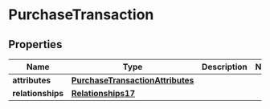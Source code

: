 # PurchaseTransaction

## Properties
Name | Type | Description | Notes
------------ | ------------- | ------------- | -------------
**attributes** | [**PurchaseTransactionAttributes**](PurchaseTransactionAttributes.md) |  | 
**relationships** | [**Relationships17**](Relationships17.md) |  | 

